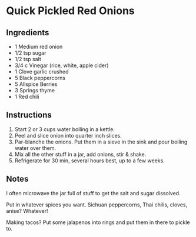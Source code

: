 # Quick Pickled Red Onions

## Ingredients

* 1 Medium red onion
* 1/2 tsp sugar
* 1/2 tsp salt
* 3/4 c Vinegar (rice, white, apple cider)
* 1 Clove garlic crushed
* 5 Black peppercorns
* 5 Allspice Berries
* 3 Springs thyme
* 1 Red chili

## Instructions

1. Start 2 or 3 cups water boiling in a kettle.
2. Peel and slice onion into quarter inch slices.
3. Par-blanche the onions. Put them in a sieve in the sink and pour boiling water over them.
4. Mix all the other stuff in a jar, add onions, stir & shake. 
5. Refrigerate  for 30 min, several hours best, up to a few weeks. 

## Notes

I often microwave the jar full of stuff to get the salt and sugar dissolved.

Put in whatever spices you want. Sichuan peppercorns, Thai chilis, cloves, anise? Whatever!

Making tacos? Put some jalapenos into rings and put them in there to pickle to.
